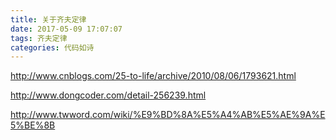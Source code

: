 ```yaml
---
title: 关于齐夫定律
date: 2017-05-09 17:07:07
tags: 齐夫定律
categories: 代码如诗
---
```


http://www.cnblogs.com/25-to-life/archive/2010/08/06/1793621.html



http://www.dongcoder.com/detail-256239.html



http://www.twword.com/wiki/%E9%BD%8A%E5%A4%AB%E5%AE%9A%E5%BE%8B